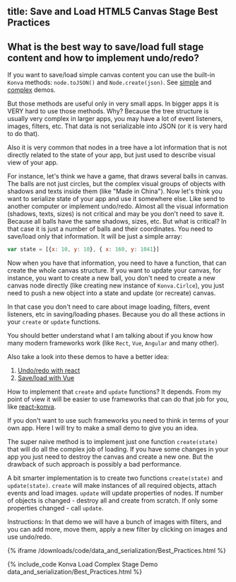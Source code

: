 title: Save and Load HTML5 Canvas Stage Best Practices
---

## What is the best way to save/load full stage content and how to implement undo/redo?

If you want to save/load simple canvas content you can use the built-in `Konva` methods: `node.toJSON()` and `Node.create(json)`.
See [simple](/docs/data_and_serialization/Simple_Load.html) and [complex](/docs/data_and_serialization/Complex_Load.html) demos.

But those methods are useful only in very small apps. In bigger apps it is VERY hard to use those methods. Why? Because the tree structure is usually very complex in larger apps, you may have a lot of event listeners, images, filters, etc. That data is not serializable into JSON (or it is very hard to do that).

Also it is very common that nodes in a tree have a lot information that is not directly related to the state of your app, but just used to describe visual view of your app.

For instance, let's think we have a game, that draws several balls in canvas. The balls are not just circles, but the complex visual groups of objects with shadows and texts inside them (like "Made in China"). Now let's think you want to serialize state of your app and use it somewhere else. Like send to another computer or implement undo/redo. Almost all the visual information (shadows, texts, sizes) is not critical and may be you don't need to save it. Because all balls have the same shadows, sizes, etc. But what is critical? In that case it is just a number of balls and their coordinates. You need to save/load only that information. It will be just a simple array:

```javascript
var state = [{x: 10, y: 10}, { x: 160, y: 1041}]
```

Now when you have that information, you need to have a function, that can create the whole canvas structure.
If you want to update your canvas, for instance, you want to create a new ball, you don't need to create a new canvas node directly (like creating new instance of `Konva.Cirlce`), you just need to push a new object into a state and update (or recreate) canvas.

In that case you don't need to care about image loading, filters, event listeners, etc in saving/loading phases. Because you do all these actions in your `create` or `update` functions.

You should better understand what I am talking about if you know how many modern frameworks work (like `Rect`, `Vue`, `Angular` and many other).

Also take a look into these demos to have a better idea:
1. [Undo/redo with react](/docs/react/Undo-Redo.html)
1. [Save/load with Vue](/docs/vue/Save-Load.html)

How to implement that `create` and `update` functions? It depends. From my point of view it will be easier to use frameworks that can do that job for you, like [react-konva](/docs/react/).

If you don't want to use such frameworks you need to think in terms of your own app. Here I will try to make a small demo to give you an idea.

The super naive method is to implement just one function `create(state)` that will do all the complex job of loading.
If you have some changes in your app you just need to destroy the canvas and create a new one. But the drawback of such approach is possibly a bad performance.

A bit smarter implementation is to create two functions `create(state)` and `update(state)`. `create` will make instances of all required objects, attach events and load images. `update` will update properties of nodes. If number of objects is changed - destroy all and create from scratch. If only some properties changed - call `update`.

Instructions: In that demo we will have a bunch of images with filters, and you can add more, move them, apply a new filter by clicking on images and use undo/redo.


{% iframe /downloads/code/data_and_serialization/Best_Practices.html %}

{% include_code Konva Load Complex Stage Demo data_and_serialization/Best_Practices.html %}
